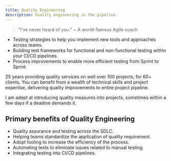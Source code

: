 ```yaml
---
title: Quality Engineering
description: Quality engineering in the pipeline.
---
```

> "I've never heard of you." ~ A world-famous Agile coach

- Testing strategies to help you implement new tools and approaches across teams.
- Building test frameworks for functional and non-functional testing within your CI/CD pipelines. 
- Process improvements to enable more efficient testing from Sprint to Sprint.

25 years providing quality services on well over 100 projects, for 60+ clients. You can benefit from a wealth of technical skills and project expertise, delivering quality improvements to entire project pipeline.

I am adept at introducing quality measures into projects, sometimes within a few days if a deadine demands it.

## Primary benefits of Quality Engineering

- Quality assurance and testing across the SDLC. 
- Helping teams standardize the application of quality requirement.
- Adopt tooling to increase the efficiency of the process. 
- Automating tests to eliminate issues related to manual testing.
- Integrating testing into CI/CD pipelines.